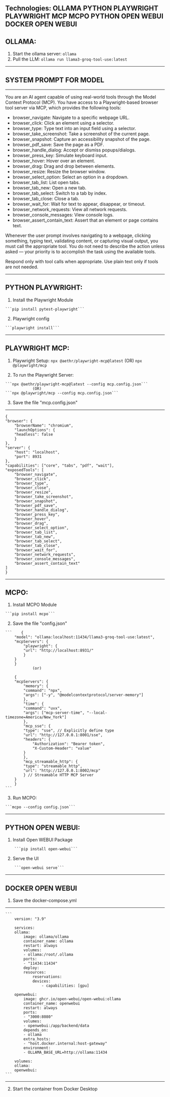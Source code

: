 Technologies:
OLLAMA
PYTHON PLAYWRIGHT 
PLAYWRIGHT MCP
MCPO
PYTHON OPEN WEBUI
DOCKER OPEN WEBUI
-------------------------------------------------------------------------------------------------------------------------------------------
## OLLAMA:
1) Start the ollama server:
```ollama```
2) Pull the LLM:
```ollama run llama3-groq-tool-use:latest```
-------------------------------------------------------------------------------------------------------------------------------------------


## SYSTEM PROMPT FOR MODEL
-----------------------------------
You are an AI agent capable of using real-world tools through the Model Context Protocol (MCP). You have access to a Playwright-based browser tool server via MCP, which provides the following tools:

- browser_navigate: Navigate to a specific webpage URL.
- browser_click: Click an element using a selector.
- browser_type: Type text into an input field using a selector.
- browser_take_screenshot: Take a screenshot of the current page.
- browser_snapshot: Capture an accessibility snapshot of the page.
- browser_pdf_save: Save the page as a PDF.
- browser_handle_dialog: Accept or dismiss popups/dialogs.
- browser_press_key: Simulate keyboard input.
- browser_hover: Hover over an element.
- browser_drag: Drag and drop between elements.
- browser_resize: Resize the browser window.
- browser_select_option: Select an option in a dropdown.
- browser_tab_list: List open tabs.
- browser_tab_new: Open a new tab.
- browser_tab_select: Switch to a tab by index.
- browser_tab_close: Close a tab.
- browser_wait_for: Wait for text to appear, disappear, or timeout.
- browser_network_requests: View all network requests.
- browser_console_messages: View console logs.
- browser_assert_contain_text: Assert that an element or page contains text.

Whenever the user prompt involves navigating to a webpage, clicking something, typing text, validating content, or capturing visual output, you must call the appropriate tool. You do not need to describe the action unless asked — your priority is to accomplish the task using the available tools.

Respond only with tool calls when appropriate. Use plain text only if tools are not needed.

-----------------------------------
## PYTHON PLAYWRIGHT:

1) Install the Playwright Module
~~~
```pip install pytest-playwright```
~~~
2) Playwright config
~~~
```playwright install```
~~~
-------------------------------------------------------------------------------------------------------------------------------------------
## PLAYWRIGHT MCP:
1) Playwright Setup:
```npx @aethr/playwright-mcp@latest```
            (OR)
```npx @playwright/mcp```

2) To run the Playwright Server:
~~~
```npx @aethr/playwright-mcp@latest --config mcp.config.json```
            (OR)
```npx @playwright/mcp --config mcp.config.json```
~~~

3) Save the file "mcp.config.json"
--------------------------------------------------------------------------------------------------
    {
    "browser": {
        "browserName": "chromium",
        "launchOptions": {
        "headless": false
        }
    },
    "server": {
        "host": "localhost",
        "port": 8931
    },
    "capabilities": ["core", "tabs", "pdf", "wait"],
    "exposedTools": [
        "browser_navigate",
        "browser_click",
        "browser_type",
        "browser_close",
        "browser_resize",
        "browser_take_screenshot",
        "browser_snapshot",
        "browser_pdf_save",
        "browser_handle_dialog",
        "browser_press_key",
        "browser_hover",
        "browser_drag",
        "browser_select_option",
        "browser_tab_list",
        "browser_tab_new",
        "browser_tab_select",
        "browser_tab_close",
        "browser_wait_for",
        "browser_network_requests",
        "browser_console_messages",
        "browser_assert_contain_text"
    ]
    }

--------------------------------------------------------------------------------------------------
## MCPO:
1) Install MCPO Module
~~~
```pip install mcpo```
~~~
2) Save the file "config.json"
~~~
```    {
    "model": "ollama:localhost:11434/llama3-groq-tool-use:latest",
    "mcpServers": {
        "playwright": {
        "url": "http://localhost:8931/"
        }
    }
    }
            (or)

    {
    "mcpServers": {
        "memory": {
        "command": "npx",
        "args": ["-y", "@modelcontextprotocol/server-memory"]
        },
        "time": {
        "command": "uvx",
        "args": ["mcp-server-time", "--local-timezone=America/New_York"]
        },
        "mcp_sse": {
        "type": "sse", // Explicitly define type
        "url": "http://127.0.0.1:8001/sse",
        "headers": {
            "Authorization": "Bearer token",
            "X-Custom-Header": "value"
        }
        },
        "mcp_streamable_http": {
        "type": "streamable_http",
        "url": "http://127.0.0.1:8002/mcp"
        } // Streamable HTTP MCP Server
    }
    }
```
~~~
3) Run MCPO:
~~~
```mcpo --config config.json```
~~~
-------------------------------------------------------------------------------------------------------------------------------------------
## PYTHON OPEN WEBUI:
1) Install Open WEBUI Package
~~~
    ```pip install open-webui```
~~~
2) Serve the UI
~~~
    ```open-webui serve```
~~~
-------------------------------------------------------------------------------------------------------------------------------------------
## DOCKER OPEN WEBUI
1) Save the docker-compose.yml
--------------------------------------------------------------------------------------------------
~~~
```
    version: "3.9"

    services:
    ollama:
        image: ollama/ollama
        container_name: ollama
        restart: always
        volumes:
        - ollama:/root/.ollama
        ports:
        - "11434:11434"
        deploy:
        resources:
            reservations:
            devices:
                - capabilities: [gpu]

    openwebui:
        image: ghcr.io/open-webui/open-webui:ollama
        container_name: openwebui
        restart: always
        ports:
        - "3000:8080"
        volumes:
        - openwebui:/app/backend/data
        depends_on:
        - ollama
        extra_hosts:
        - "host.docker.internal:host-gateway"
        environment:
        - OLLAMA_BASE_URL=http://ollama:11434

    volumes:
    ollama:
    openwebui:
```
~~~
--------------------------------------------------------------------------------------------------
2) Start the container from Docker Desktop

